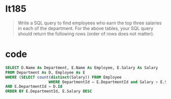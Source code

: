 # lt185
> Write a SQL query to find employees who earn the top three salaries in each of the department. For the above tables, your SQL query should return the following rows (order of rows does not matter).

# code
```SQL
SELECT D.Name As Department, E.Name As Employee, E.Salary As Salary 
FROM Department As D, Employee As E
WHERE (SELECT count(distinct(Salary)) FROM Employee 
                   WHERE DepartmentId = E.DepartmentId and Salary > E.Salary) in (0, 1, 2)
AND E.DepartmentId = D.Id
ORDER BY E.DepartmentId, E.Salary DESC
```